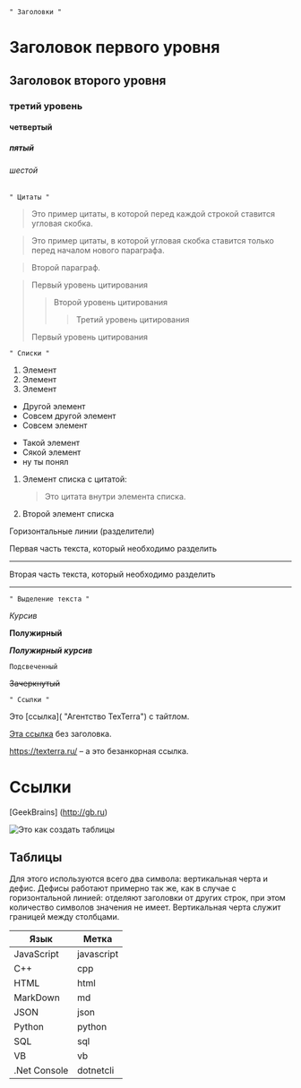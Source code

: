     " Заголовки "

# Заголовок первого уровня #

## Заголовок второго уровня ##

### третий уровень ###

#### четвертый ####

##### пятый #####

###### шестой ######

    " Цитаты "

>Это пример цитаты,
>в которой перед каждой строкой
>ставится угловая скобка.

>Это пример цитаты,
в которой угловая скобка
ставится только перед началом нового параграфа.

>Второй параграф.

> Первый уровень цитирования
>> Второй уровень цитирования
>>> Третий уровень цитирования
>
>Первый уровень цитирования

    " Списки " 

1. Элемент
2. Элемент
3. Элемент

* Другой элемент
* Совсем другой элемент
* Совсем элемент

- Такой элемент
- Сякой элемент
- ну ты понял

1. Элемент списка с цитатой:

    > Это цитата
    > внутри элемента списка.

 2. Второй элемент списка

Горизонтальные линии (разделители)

Первая часть текста, который необходимо разделить
***
Вторая часть текста, который необходимо разделить
***

    " Выделение текста "

*Курсив* 

**Полужирный**

***Полужирный курсив***

`Подсвеченный`

~~Зачеркнутый~~

    " Ссылки "

Это [ссылка]( "Агентство TexTerra") с тайтлом.


[Эта ссылка](http://example.net/) без заголовка.


<https://texterra.ru/> – а это безанкорная ссылка.

# Ссылки 

[GeekBrains] (http://gb.ru)

![Это как создать таблицы](Таблицы.png)


## Таблицы 

 Для этого используются всего два символа: вертикальная черта и дефис. Дефисы работают примерно так же, как в случае с горизонтальной линией: отделяют заголовки от других строк, при этом количество символов значения не имеет. Вертикальная черта служит границей между столбцами.

| Язык | Метка |
|------|-------|
|JavaScript|javascript|
|C++|cpp|
|HTML|html|
|MarkDown|md|
|JSON|json|
|Python|python|
|SQL|sql|
|VB|vb|
|.Net Console|dotnetcli|

